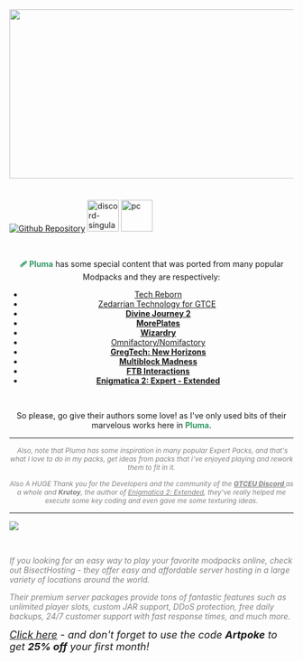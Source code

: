 <p>&nbsp;</p>
<p><img style="display: block; margin-left: auto; margin-right: auto;" src="https://i.imgur.com/jL28F73.png" width="1200" height="300" /><span style="font-size: 1.2rem;">&nbsp;</span></p>
<p><a href="https://github.com/ArtpokeBr/Pluma-a-Journey-to-the-Future" rel="nofollow"><img src="https://cdn.jsdelivr.net/npm/@intergrav/devins-badges@3/assets/cozy/available/git_vector.svg" alt="Github Repository" /></a> <a href="https://discord.com/invite/FprwvNQ" rel="nofollow"><img src="https://cdn.jsdelivr.net/npm/@intergrav/devins-badges@3/assets/cozy/social/discord-singular_vector.svg" alt="discord-singular" height="56" /></a> <a href="https://legacy.curseforge.com/minecraft/modpacks/pluma/files"><img src="https://cdn.jsdelivr.net/npm/@intergrav/devins-badges@3/assets/cozy/supported/pc_vector.svg" alt="pc" height="56" /></a></p>
<p>&nbsp;</p>
<p style="text-align: center;"><span style="font-size: 14px;"><strong><span style="color: #339966;">🩹 Pluma</span></strong> has some special content that was ported from many popular Modpacks and they are respectively:</span></p>
<ul>
<li style="margin-right: auto; text-align: center;"><span style="font-size: 14px;"><a href="https://www.curseforge.com/minecraft/mc-mods/techreborn" target="_blank" rel="noopener noreferrer">Tech Reborn</a></span></li>
<li style="margin-right: auto; text-align: center;"><span style="font-size: 14px;"><a href="https://www.curseforge.com/minecraft/texture-packs/zederrian-technology-for-gtce" target="_blank" rel="noopener noreferrer">Zedarrian Technology for GTCE</a></span><span style="font-size: 14px;">&nbsp;</span></li>
<li style="text-align: center;"><span style="font-size: 14px;"><a href="https://www.curseforge.com/minecraft/modpacks/divine-journey-2" target="_blank" rel="noopener noreferrer"><span style="text-decoration: underline;"><strong>Divine Journey 2</strong></span></a></span></li>
<li style="text-align: center;"><span style="font-size: 14px;"><a href="https://www.curseforge.com/minecraft/mc-mods/moreplates" target="_blank" rel="noopener noreferrer"><strong><span style="text-decoration: underline;">MorePlates</span></strong></a></span></li>
<li style="text-align: center;"><span style="font-size: 14px;"><strong><span style="text-decoration: underline;"><a href="https://www.curseforge.com/minecraft/mc-mods/wizardry-mod" target="_blank" rel="noopener noreferrer">Wizardry</a></span></strong></span></li>
<li style="text-align: center;"><span style="font-size: 14px;"><a href="https://www.curseforge.com/minecraft/modpacks/nomifactory" target="_blank" rel="noopener noreferrer">Omnifactory/Nomifactory</a></span></li>
<li style="text-align: center;"><span style="font-size: 14px;"><a href="https://www.curseforge.com/minecraft/modpacks/gt-new-horizons" target="_blank" rel="noopener noreferrer"><strong><span style="text-decoration: underline;">GregTech: New Horizons</span></strong></a></span></li>
<li style="text-align: center;"><span style="font-size: 14px;"><a href="https://www.curseforge.com/minecraft/modpacks/multiblock-madness" target="_blank" rel="noopener noreferrer"><strong><span style="text-decoration: underline;">Multiblock Madness</span></strong></a></span></li>
<li style="text-align: center;"><span style="font-size: 14px;"><strong><span style="text-decoration: underline;"><a href="https://www.feed-the-beast.com/modpack/ftb_interactions" target="_blank" rel="noopener noreferrer">FTB Interactions</a></span></strong></span></li>
<li style="text-align: center;"><span style="font-size: 14px;"><a href="https://legacy.curseforge.com/minecraft/modpacks/enigmatica-2-expert-extended" target="_blank" rel="noopener noreferrer"><strong><span style="text-decoration: underline;">Enigmatica 2: Expert - Extended</span></strong></a></span></li>
</ul>
<p>&nbsp;</p>
<p style="text-align: center;"><span style="font-size: 14px;">So please, go give their authors some love! as I've only used bits of their marvelous works here in <span style="color: #339966;"><strong>Pluma</strong></span>.</span></p>
<hr />
<p style="text-align: center;"><span style="font-size: 12px; color: #808080;">&nbsp;<em>Also, note that Pluma has some inspiration in many popular Expert Packs, and that's what I love to do in my packs, get ideas from packs that i've enjoyed playing and rework them to fit in it.</em></span></p>
<p style="text-align: center;"><span style="font-size: 12px; color: #808080;"><em>Also A HUGE Thank you for the Developers and the community of the <a style="color: #808080;" href="https://discord.com/invite/bWSWuYvURP" target="_blank" rel="noopener noreferrer"><strong><span style="text-decoration: underline;">GTCEU Discord</span> </strong></a>as a whole and <strong>Krutoy</strong>, the author of <a style="color: #808080;" href="https://www.curseforge.com/minecraft/modpacks/enigmatica-2-expert-extended" target="_blank" rel="noopener noreferrer">Enigmatica 2: Extended</a>, they've really helped me execute some key coding and even gave me some texturing ideas.</em></span></p>
<hr />
<p><a href="https://bisecthosting.com/Artpoke"><img src="https://www.bisecthosting.com/partners/custom-banners/5467bdc7-732d-4f34-b5df-226665bbc61d.png" /></a></p>
<p>&nbsp;</p>
<p><span style="font-size: 14px; color: #808080;"><em>If you looking for an easy way to play your favorite modpacks online, check out BisectHosting - they offer easy and affordable server hosting in a large variety of locations around the world.</em></span></p>
<p><span style="font-size: 14px; color: #808080;"><em>Their premium server packages provide tons of fantastic features such as unlimited player slots, custom JAR support, DDoS protection, free daily backups, 24/7 customer support with fast response times, and much more.</em></span></p>
<p><span style="font-size: 18px;"><em><a href="https://bisecthosting.com/Artpoke" target="_blank" rel="noopener noreferrer">Click here</a> - and don't forget to use the code&nbsp;<strong>Artpoke</strong>&nbsp;to get&nbsp;<strong>25%&nbsp;off</strong> your first month!</em></span></p>
